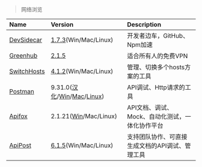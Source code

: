 > 网络浏览

| Name                       | Version                                                             | Description                                     |
| :------------------------- | :------------------------------------------------------------------ | :---------------------------------------------- |
| [DevSidecar][DevSidecar]   | [1.7.3][DevSidecar-Down](Win/Mac/Linux)                             | 开发者边车，GitHub、Npm加速                     |
| [Greenhub][Greenhub]       | [2.1.5][Greenhub-Down]                                              | 适合所有人的免费VPN                             |
| [SwitchHosts][SwitchHosts] | [4.1.2][SwitchHosts-Down](Win/Mac/Linux)                            | 管理、切换多个hosts方案的工具                   |
| [Postman][Postman]         | 9.31.0([汉化][PM-Cn]/[Win][PM-Win]/[Mac][PM-Mac]/[Linux][PM-Linux]) | API调试、Http请求的工具                         |
| [Apifox][Apifox]           | 2.1.21([Win][AF-Win]/Mac/Linux)                                     | API文档、调试、Mock、自动化测试，一体化协作平台 |
| [ApiPost][ApiPost]         | [6.1.5][ApiPost-Down](Win/Mac/Linux)                                | 支持团队协作、可直接生成文档的API调试、管理工具 |

[DevSidecar]: https://github.com/docmirror/dev-sidecar '跳转主页'
[DevSidecar-Down]: https://github.com/docmirror/dev-sidecar/releases '跳转下载页'
[Greenhub]: https://greenhubtx.ga/ '跳转主页'
[Greenhub-Down]: https://github.com/ghotst0xdeadbeef/Greenhub-desktop/releases/ '跳转下载页'
[SwitchHosts]: https://swh.app/zh '跳转主页'
[SwitchHosts-Down]: https://github.com/oldj/SwitchHosts/releases '跳转下载页'
[Postman]: https://www.postman.com/ '跳转主页'
[PM-Cn]: https://github.com/hlmd/Postman-cn/releases '跳转汉化包下载页'
[PM-Win]: https://dl.pstmn.io/download/latest/win64 '点击下载'
[PM-Mac]: https://dl.pstmn.io/download/latest/osx '点击下载'
[PM-Linux]: https://dl.pstmn.io/download/latest/linux64 '点击下载'
[Apifox]: https://www.apifox.cn/ '跳转主页'
[AF-Win]: https://cdn.apifox.cn/download/Apifox-windows-latest.zip '点击下载'
[ApiPost]: https://www.apipost.cn/ '跳转主页'
[ApiPost-Down]: https://www.apipost.cn/download.html '跳转下载页'
